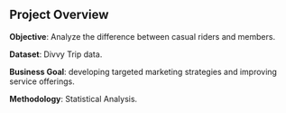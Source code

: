 ## Project Overview

**Objective**: Analyze the difference between casual riders and members.

**Dataset**: Divvy Trip data.

**Business Goal**: developing targeted marketing strategies and improving service offerings.

**Methodology**: Statistical Analysis.
